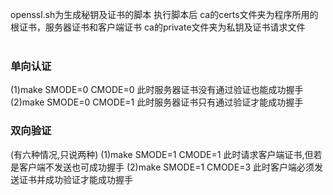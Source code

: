 openssl.sh为生成秘钥及证书的脚本
执行脚本后
ca的certs文件夹为程序所用的根证书，服务器证书和客户端证书
ca的private文件夹为私钥及证书请求文件
<br>
<br>
### 单向认证
(1)make SMODE=0 CMODE=0
此时服务器证书没有通过验证也能成功握手
(2)make SMODE=0 CMODE=1
此时服务器证书只有通过验证才能成功握手
<br>
### 双向验证
(有六种情况,只说两种)
(1)make SMODE=1 CMODE=1
此时请求客户端证书,但若是客户端不发送也可成功握手
(2)make SMODE=1 CMODE=3
此时客户端必须发送证书并成功验证才能成功握手

